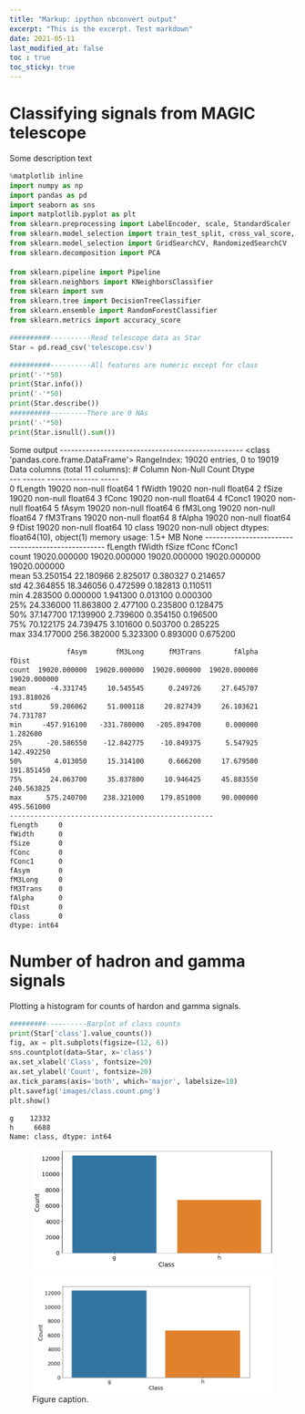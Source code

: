 ```yaml
---
title: "Markup: ipython nbconvert output"
excerpt: "This is the excerpt. Test markdown"
date: 2021-05-11
last_modified_at: false
toc : true
toc_sticky: true
---
```


# Classifying signals from MAGIC telescope
Some description text

```python
%matplotlib inline
import numpy as np
import pandas as pd
import seaborn as sns
import matplotlib.pyplot as plt
from sklearn.preprocessing import LabelEncoder, scale, StandardScaler
from sklearn.model_selection import train_test_split, cross_val_score, cross_val_predict, StratifiedKFold, RepeatedStratifiedKFold
from sklearn.model_selection import GridSearchCV, RandomizedSearchCV
from sklearn.decomposition import PCA

from sklearn.pipeline import Pipeline
from sklearn.neighbors import KNeighborsClassifier
from sklearn import svm
from sklearn.tree import DecisionTreeClassifier
from sklearn.ensemble import RandomForestClassifier
from sklearn.metrics import accuracy_score
```


```python
##########----------Read telescope data as Star
Star = pd.read_csv('telescope.csv')
```


```python
##########----------All features are numeric except for class
print('-'*50)
print(Star.info())
print('-'*50)
print(Star.describe())
##########---------There are 0 NAs
print('-'*50)
print(Star.isnull().sum())
```
Some output
    --------------------------------------------------
    <class 'pandas.core.frame.DataFrame'>
    RangeIndex: 19020 entries, 0 to 19019
    Data columns (total 11 columns):
     #   Column    Non-Null Count  Dtype  
    ---  ------    --------------  -----  
     0   fLength   19020 non-null  float64
     1   fWidth    19020 non-null  float64
     2   fSize     19020 non-null  float64
     3   fConc     19020 non-null  float64
     4   fConc1    19020 non-null  float64
     5   fAsym     19020 non-null  float64
     6   fM3Long   19020 non-null  float64
     7   fM3Trans  19020 non-null  float64
     8   fAlpha    19020 non-null  float64
     9   fDist     19020 non-null  float64
     10  class     19020 non-null  object 
    dtypes: float64(10), object(1)
    memory usage: 1.5+ MB
    None
    --------------------------------------------------
                fLength        fWidth         fSize         fConc        fConc1  \
    count  19020.000000  19020.000000  19020.000000  19020.000000  19020.000000   
    mean      53.250154     22.180966      2.825017      0.380327      0.214657   
    std       42.364855     18.346056      0.472599      0.182813      0.110511   
    min        4.283500      0.000000      1.941300      0.013100      0.000300   
    25%       24.336000     11.863800      2.477100      0.235800      0.128475   
    50%       37.147700     17.139900      2.739600      0.354150      0.196500   
    75%       70.122175     24.739475      3.101600      0.503700      0.285225   
    max      334.177000    256.382000      5.323300      0.893000      0.675200   
    
                  fAsym       fM3Long      fM3Trans        fAlpha         fDist  
    count  19020.000000  19020.000000  19020.000000  19020.000000  19020.000000  
    mean      -4.331745     10.545545      0.249726     27.645707    193.818026  
    std       59.206062     51.000118     20.827439     26.103621     74.731787  
    min     -457.916100   -331.780000   -205.894700      0.000000      1.282600  
    25%      -20.586550    -12.842775    -10.849375      5.547925    142.492250  
    50%        4.013050     15.314100      0.666200     17.679500    191.851450  
    75%       24.063700     35.837800     10.946425     45.883550    240.563825  
    max      575.240700    238.321000    179.851000     90.000000    495.561000  
    --------------------------------------------------
    fLength     0
    fWidth      0
    fSize       0
    fConc       0
    fConc1      0
    fAsym       0
    fM3Long     0
    fM3Trans    0
    fAlpha      0
    fDist       0
    class       0
    dtype: int64
    

# Number of hadron and gamma signals
Plotting a histogram for counts of hardon and gamma signals.

```python
#########----------Barplot of class counts
print(Star['class'].value_counts())
fig, ax = plt.subplots(figsize=(12, 6))
sns.countplot(data=Star, x='class')
ax.set_xlabel('Class', fontsize=20)
ax.set_ylabel('Count', fontsize=20)
ax.tick_params(axis='both', which='major', labelsize=18)
plt.savefig('images/class.count.png')
plt.show()
```

    g    12332
    h     6688
    Name: class, dtype: int64
    


<figure class="half">
	<img src="/assets/images/TestConvert_4_1.png"></a>
  <img src="/assets/images/class.count.png"></a>
	<figcaption>Figure caption.</figcaption>
</figure>


